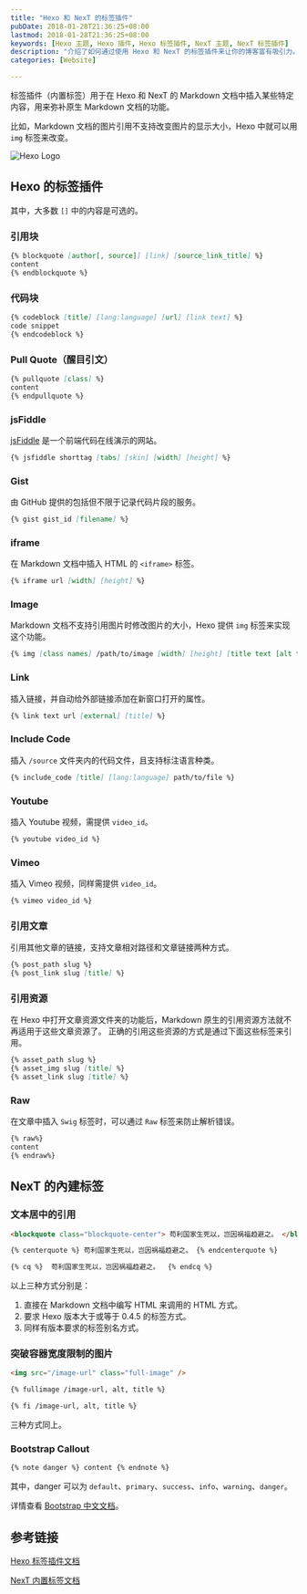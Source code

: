 ```yaml
---
title: "Hexo 和 NexT 的标签插件"
pubDate: 2018-01-28T21:36:25+08:00
lastmod: 2018-01-28T21:36:25+08:00
keywords: [Hexo 主题, Hexo 插件, Hexo 标签插件, NexT 主题, NexT 标签插件]
description: "介绍了如何通过使用 Hexo 和 NexT 的标签插件来让你的博客富有吸引力。"
categories: [Website]

---
```


标签插件（内置标签）用于在 Hexo 和 NexT 的 Markdown 文档中插入某些特定内容，用来弥补原生 Markdown 文档的功能。

比如，Markdown 文档的图片引用不支持改变图片的显示大小，Hexo 中就可以用 `img` 标签来改变。

![Hexo Logo](/images/hexo-next-tag-plugins/hexo-logo.webp "Hexo Logo")

## Hexo 的标签插件

其中，大多数 `[]` 中的内容是可选的。

### 引用块

```markdown
{% blockquote [author[, source]] [link] [source_link_title] %}
content
{% endblockquote %}
```

### 代码块

```markdown
{% codeblock [title] [lang:language] [url] [link text] %}
code snippet
{% endcodeblock %}
```

### Pull Quote（醒目引文）

```markdown
{% pullquote [class] %}
content
{% endpullquote %}
```

### jsFiddle

[jsFiddle](https://jsfiddle.net/ "jsFiddle") 是一个前端代码在线演示的网站。

```markdown
{% jsfiddle shorttag [tabs] [skin] [width] [height] %}
```

### Gist

由 GitHub 提供的包括但不限于记录代码片段的服务。

```markdown
{% gist gist_id [filename] %}
```

### iframe

在 Markdown 文档中插入 HTML 的 `<iframe>` 标签。

```markdown
{% iframe url [width] [height] %}
```

### Image

Markdown 文档不支持引用图片时修改图片的大小，Hexo 提供 `img` 标签来实现这个功能。

```markdown
{% img [class names] /path/to/image [width] [height] [title text [alt text]] %}
```

### Link

插入链接，并自动给外部链接添加在新窗口打开的属性。

```markdown
{% link text url [external] [title] %}
```

### Include Code

插入 `/source` 文件夹内的代码文件，且支持标注语言种类。

```markdown
{% include_code [title] [lang:language] path/to/file %}
```

### Youtube

插入 Youtube 视频，需提供 `video_id`。

```markdown
{% youtube video_id %}
```

### Vimeo

插入 Vimeo 视频，同样需提供 `video_id`。

```markdown
{% vimeo video_id %}
```

### 引用文章

引用其他文章的链接，支持文章相对路径和文章链接两种方式。

```markdown
{% post_path slug %}
{% post_link slug [title] %}
```

### 引用资源

在 Hexo 中打开文章资源文件夹的功能后，Markdown 原生的引用资源方法就不再适用于这些文章资源了。
正确的引用这些资源的方式是通过下面这些标签来引用。

```markdown
{% asset_path slug %}
{% asset_img slug [title] %}
{% asset_link slug [title] %}
```

### Raw

在文章中插入 `Swig` 标签时，可以通过 `Raw` 标签来防止解析错误。

```markdown
{% raw%}
content
{% endraw%}
```

## NexT 的內建标签

### 文本居中的引用

```markdown
<blockquote class="blockquote-center"> 苟利国家生死以，岂因祸福趋避之。 </blockquote>

{% centerquote %} 苟利国家生死以，岂因祸福趋避之。 {% endcenterquote %}

{% cq %}  苟利国家生死以，岂因祸福趋避之。  {% endcq %}
```

以上三种方式分别是：

1. 直接在 Markdown 文档中编写 HTML 来调用的 HTML 方式。
2. 要求 Hexo 版本大于或等于 0.4.5 的标签方式。
3. 同样有版本要求的标签别名方式。

### 突破容器宽度限制的图片

```markdown
<img src="/image-url" class="full-image" />

{% fullimage /image-url, alt, title %}

{% fi /image-url, alt, title %}
```

三种方式同上。

### Bootstrap Callout

```markdown
{% note danger %} content {% endnote %}
```

其中，danger 可以为 `default`、`primary`、`success`、`info`、`warning`、`danger`。

详情查看 [Bootstrap 中文文档](https://v4.bootcss.com/ "Bootstrap 中文文档")。

## 参考链接

[Hexo 标签插件文档](https://hexo.io/zh-cn/docs/tag-plugins "Hexo 标签插件文档")

[NexT 内置标签文档](https://theme-next.iissnan.com/tag-plugins.html "NexT 内置标签文档")